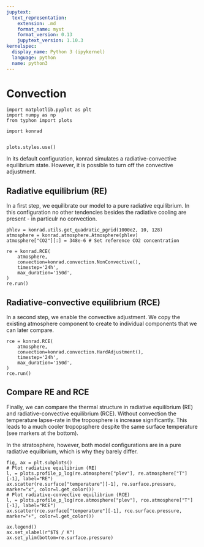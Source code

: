 ```yaml
---
jupytext:
  text_representation:
    extension: .md
    format_name: myst
    format_version: 0.13
    jupytext_version: 1.10.3
kernelspec:
  display_name: Python 3 (ipykernel)
  language: python
  name: python3
---
```


# Convection

```{code-cell} ipython3
import matplotlib.pyplot as plt
import numpy as np
from typhon import plots

import konrad


plots.styles.use()
```

In its default configuration, konrad simulates a radiative-convective
equilibrium state. However, it is possible to turn off the convective
adjustment.

## Radiative equilibrium (RE)

In a first step, we equilibrate our model to a pure radiative equilibrium.
In this configuration no other tendencies besides the radiative cooling are present - in particulr no convection.

```{code-cell} ipython3
phlev = konrad.utils.get_quadratic_pgrid(1000e2, 10, 128)
atmosphere = konrad.atmosphere.Atmosphere(phlev)
atmosphere["CO2"][:] = 348e-6 # Set reference CO2 concentration

re = konrad.RCE(
    atmosphere,
    convection=konrad.convection.NonConvective(),
    timestep='24h',
    max_duration='150d',
)
re.run()
```

## Radiative-convective equilibrium (RCE)

In a second step, we enable the convective adjustment. We copy the existing atmosphere component to create to individual components that we can later compare.

```{code-cell} ipython3
rce = konrad.RCE(
    atmosphere,
    convection=konrad.convection.HardAdjustment(),
    timestep='24h',
    max_duration='150d',
)
rce.run()
```

## Compare RE and RCE

Finally, we can compare the thermal structure in radiative equilibrium (RE) and radiative-convective equilibrium (RCE).
Without convection the temperature lapse-rate in the troposphere is increase significantly.
This leads to a much cooler tropopsphere despite the same surface temperature (see markers at the bottom).

In the stratosphere, however, both model configurations are in a pure radiative equilbrium, which is why they barely differ.

```{code-cell} ipython3
fig, ax = plt.subplots()
# Plot radiative equilibrium (RE)
l, = plots.profile_p_log(re.atmosphere["plev"], re.atmosphere["T"][-1], label="RE")
ax.scatter(re.surface["temperature"][-1], re.surface.pressure, marker="x", color=l.get_color())
# Plot radiative-convective equilibrium (RCE)
l, = plots.profile_p_log(rce.atmosphere["plev"], rce.atmosphere["T"][-1], label="RCE")
ax.scatter(rce.surface["temperature"][-1], rce.surface.pressure, marker="+", color=l.get_color())

ax.legend()
ax.set_xlabel(r"$T$ / K")
ax.set_ylim(bottom=re.surface.pressure)
```
